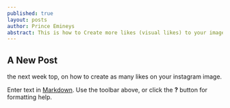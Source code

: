 ```yaml
---
published: true
layout: posts
author: Prince Emineys
abstract: This is how to Create more likes (visual likes) to your image on Instagram by using Gramblr tool
---
```

## A New Post

the next week top, on how to create as many likes on your instagram image.

Enter text in [Markdown](http://daringfireball.net/projects/markdown/). Use the toolbar above, or click the **?** button for formatting help.
